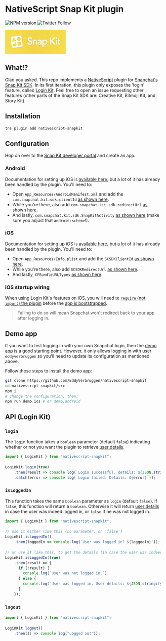 # NativeScript Snap Kit plugin

[![NPM version][npm-image]][npm-url]
[![Twitter Follow][twitter-image]][twitter-url]

[build-status]:https://travis-ci.org/EddyVerbruggen/nativescript-snapkit.svg?branch=master
[build-url]:https://travis-ci.org/EddyVerbruggen/nativescript-snapkit
[npm-image]:https://img.shields.io/npm/v/nativescript-snapkit.svg
[npm-url]:https://npmjs.org/package/nativescript-snapkit
[downloads-image]:https://img.shields.io/npm/dm/nativescript-snapkit.svg
[twitter-image]:https://img.shields.io/twitter/follow/eddyverbruggen.svg?style=social&label=Follow%20me
[twitter-url]:https://twitter.com/eddyverbruggen

<img src="https://github.com/EddyVerbruggen/nativescript-snapkit/raw/master/media/snapkit.png" height="78px" alt="Snap Kit logo"/><br/>

## What!?
Glad you asked. This repo implements a [NativeScript](https://naivescript.org) plugin for [Snapchat's Snap Kit SDK](https://kit.snapchat.com).
In its first iteration, this plugin only exposes the 'login' feature, called [Login Kit](https://kit.snapchat.com/#login-kit).
Feel free to open an issue requesting other features (other parts of the Snap Kit SDK are: Creative Kit, Bitmoji Kit, and Story Kit).

## Installation
```bash
tns plugin add nativescript-snapkit
```

## Configuration
Hop on over to the [Snap Kit developer portal](https://kit.snapchat.com/portal/apps/) and create an app.

### Android
Documentation for setting up iOS is [available here](https://docs.snapchat.com/docs/login-kit/#android), but a lot of it has already been handled by the plugin. You'll need to:
- Open `App_Resources/AndroidManifest.xml` and add the `com.snapchat.kit.sdk.clientId` [as shown here](https://github.com/EddyVerbruggen/nativescript-snapkit/blob/389f99325fb245796c89ed84235f78223fdce196/demo/app/App_Resources/Android/src/main/AndroidManifest.xml#L32).
- While you're there, also add `com.snapchat.kit.sdk.redirectUrl` [as shown here](https://github.com/EddyVerbruggen/nativescript-snapkit/blob/389f99325fb245796c89ed84235f78223fdce196/demo/app/App_Resources/Android/src/main/AndroidManifest.xml#L33).
- And lastly, `com.snapchat.kit.sdk.SnapKitActivity` [as shown here](https://github.com/EddyVerbruggen/nativescript-snapkit/blob/389f99325fb245796c89ed84235f78223fdce196/demo/app/App_Resources/Android/src/main/AndroidManifest.xml#L52-L59) (make sure you adjust that `android:scheme`!).

### iOS
Documentation for setting up iOS is [available here](https://docs.snapchat.com/docs/login-kit/#ios), but a lot of it has already been handled by the plugin. You'll need to:

- Open `App_Resources/Info.plist` and add the `SCSDKClientId` [as shown here](https://github.com/EddyVerbruggen/nativescript-snapkit/blob/389f99325fb245796c89ed84235f78223fdce196/demo/app/App_Resources/iOS/Info.plist#L47-L48).
- While you're there, also add `SCSDKRedirectUrl` [as shown here](https://github.com/EddyVerbruggen/nativescript-snapkit/blob/389f99325fb245796c89ed84235f78223fdce196/demo/app/App_Resources/iOS/Info.plist#L50-L51).
- And lastly, `CFBundleURLTypes` [as shown here](https://github.com/EddyVerbruggen/nativescript-snapkit/blob/389f99325fb245796c89ed84235f78223fdce196/demo/app/App_Resources/iOS/Info.plist#L53-L62).

### iOS startup wiring
When using Login Kit's features on iOS, you will need to [`require` (not `import`) the plugin](https://github.com/EddyVerbruggen/nativescript-snapkit/blob/389f99325fb245796c89ed84235f78223fdce196/demo/app/app.ts#L4) before the [app is bootstrapped](https://github.com/EddyVerbruggen/nativescript-snapkit/blob/389f99325fb245796c89ed84235f78223fdce196/demo/app/app.ts#L6).

> Failing to do so will mean Snapchat won't redirect back to your app after logging in.

## Demo app
If you want to test logging in with your own Snapchat login, then the [demo app](/demo) is a good starting point.
However, it only allows logging in with user `eddyverbruggen` so you'll need to update its configuration as mentioned above.

Follow these steps to install the demo app:

```bash
git clone https://github.com/EddyVerbruggen/nativescript-snapkit
cd nativescript-snapkit/src
npm i
# change the configuration, then:
npm run demo.ios # or demo.android
``` 

## API (Login Kit)

### `login`
The `login` function takes a `boolean` parameter (default `false`) indicating whether or not you want the plugin to retrieve [user details](https://github.com/EddyVerbruggen/nativescript-snapkit/blob/389f99325fb245796c89ed84235f78223fdce196/src/loginkit/loginkit.d.ts#L1-L5).

```typescript
import { LoginKit } from "nativescript-snapkit";

LoginKit.login(true)
    .then(result => console.log(`Login successful, details: ${JSON.stringify(result)}`))
    .catch(error => console.log(`Login failed. Details: ${error}`));
```

### `isLoggedIn`
This function takes the same `boolean` parameter as `login` (default `false`).
If `false`, this function will return a `boolean`. Otherwise it will return [user details](https://github.com/EddyVerbruggen/nativescript-snapkit/blob/389f99325fb245796c89ed84235f78223fdce196/src/loginkit/loginkit.d.ts#L1-L5) in case the user was indeed logged in, or `false` if he was not logged in.

```typescript
import { LoginKit } from "nativescript-snapkit";

// use it either like this (no parameter, or 'false')
LoginKit.isLoggedIn()
    .then(loggedIn => console.log(`User was logged in? ${loggedIn}`));

// or use it like this, to get the details (in case the user was indeed logged in)
LoginKit.isLoggedIn(true)
    .then(result => {
      if (!result) {
        console.log(`User was not logged in.`);
      } else {
        console.log(`User was logged in. User details: ${JSON.stringify(result)}`)
      }
    });
```

### `logout`

```typescript
import { LoginKit } from "nativescript-snapkit";

LoginKit.logout()
    .then(() => console.log("Logged out"));
```
